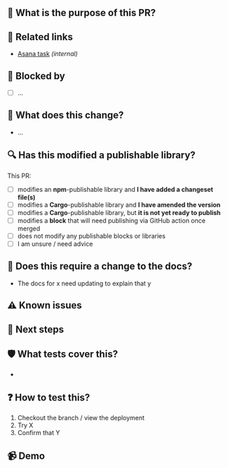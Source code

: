 ## 🌟 What is the purpose of this PR?

<!-- Explain, at a high level, what this does and why. -->
<!-- Use the 'What does this change?' section to list more specific implementation details. -->

## 🔗 Related links

<!-- Add links to any context it is worth capturing (e.g. Issues, Discussions, Discord, Asana) -->
<!-- Mark any links which are not publicly accessible as _(internal)_ -->
<!-- Don't rely on links to explain the PR, especially internal ones: use the sections above -->

- [Asana task](link) _(internal)_

## 🚫 Blocked by

<!-- If the pull request is blocked by anything, list the blockers here. -->
<!-- If applicable, link to them. -->

- [ ] ...

## 🚧 What does this change?

<!-- Use a bullet list to explain your changes in more detail, if it would be helpful. -->
<!-- If applicable, link to the specific commit.-->

- ...

## 🔍 Has this modified a publishable library?

<!-- Confirm you have taken the necessary action to record a changeset or publish a change, as appropriate -->
<!-- AT LEAST ONE box must be checked. Do not delete this section! see libs/README.md for info on publishing -->

This PR:

- [ ] modifies an **npm**-publishable library and **I have added a changeset file(s)**
- [ ] modifies a **Cargo**-publishable library and **I have amended the version**
- [ ] modifies a **Cargo**-publishable library, but **it is not yet ready to publish**
- [ ] modifies a **block** that will need publishing via GitHub action once merged
- [ ] does not modify any publishable blocks or libraries
- [ ] I am unsure / need advice

## 📜 Does this require a change to the docs?

<!-- If this adds a user facing feature or modifies how an existing feature is used, it likely needs a docs change. -->

- The docs for x need updating to explain that y

## ⚠️ Known issues

<!-- Are there known issues / intentionally omitted functionality? Flag them here to save reviewers doing so -->

## 🐾 Next steps

<!-- Are there are planned/suggested follow ups which are related but won't be done in this PR? -->

## 🛡 What tests cover this?

<!-- What automated tests cover this? Existing ones? New ones? None? -->

-

## ❓ How to test this?

<!-- Tell reviewers how they can test the functionality -->

1.  Checkout the branch / view the deployment
1.  Try X
1.  Confirm that Y

## 📹 Demo

<!-- Add a screenshot or video showcasing your work -->
